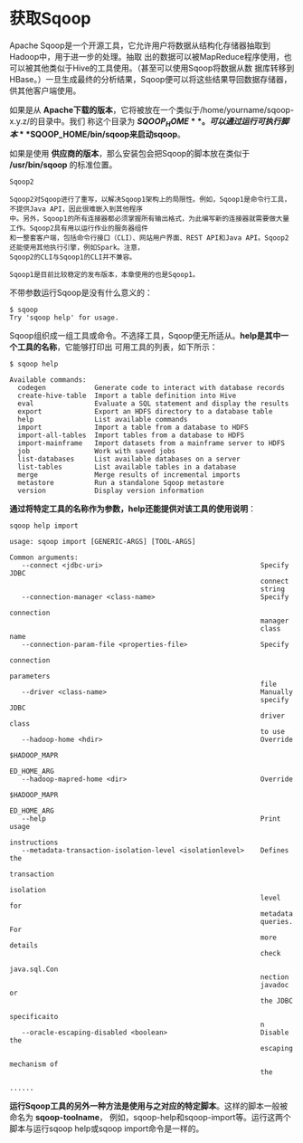 获取Sqoop
================================================================================
Apache Sqoop是一个开源工具，它允许用户将数据从结构化存储器抽取到Hadoop中，用于进一步的处理。抽取
出的数据可以被MapReduce程序使用，也可以被其他类似于Hive的工具使用。（甚至可以使用Sqoop将数据从数
据库转移到HBase。）一旦生成最终的分析结果，Sqoop便可以将这些结果导回数据存储器，供其他客户端使用。

如果是从 **Apache下载的版本**，它将被放在一个类似于/home/yourname/sqoop-x.y.z/的目录中。我们
称这个目录为 **$SQOOP_HOME**。可以通过运行可执行脚本 **$SQOOP_HOME/bin/sqoop来启动sqoop**。

如果是使用 **供应商的版本**，那么安装包会把Sqoop的脚本放在类似于 **/usr/bin/sqoop** 的标准位置。
```
Sqoop2

Sqoop2对Sqoop进行了重写，以解决Sqoop1架构上的局限性。例如，Sqoop1是命令行工具，不提供Java API，因此很难嵌入到其他程序
中。另外，Sqoop1的所有连接器都必须掌握所有输出格式，为此编写新的连接器就需要做大量工作。Sqoop2具有用以运行作业的服务器组件
和一整套客户端，包括命令行接口（CLI）、网站用户界面、REST API和Java API。Sqoop2还能使用其他执行引擎，例如Spark。注意，
Sqoop2的CLI与Sqoop1的CLI并不兼容。

Sqoop1是目前比较稳定的发布版本，本章使用的也是Sqoop1。
```
不带参数运行Sqoop是没有什么意义的：
```shell
$ sqoop
Try 'sqoop help' for usage.
```
Sqoop组织成一组工具或命令。不选择工具，Sqoop便无所适从。**help是其中一个工具的名称**，它能够打印出
可用工具的列表，如下所示：
```shell
$ sqoop help

Available commands:
  codegen            Generate code to interact with database records
  create-hive-table  Import a table definition into Hive
  eval               Evaluate a SQL statement and display the results
  export             Export an HDFS directory to a database table
  help               List available commands
  import             Import a table from a database to HDFS
  import-all-tables  Import tables from a database to HDFS
  import-mainframe   Import datasets from a mainframe server to HDFS
  job                Work with saved jobs
  list-databases     List available databases on a server
  list-tables        List available tables in a database
  merge              Merge results of incremental imports
  metastore          Run a standalone Sqoop metastore
  version            Display version information
```
**通过将特定工具的名称作为参数，help还能提供对该工具的使用说明**：
```shell
sqoop help import

usage: sqoop import [GENERIC-ARGS] [TOOL-ARGS]

Common arguments:
   --connect <jdbc-uri>                                       Specify JDBC
                                                              connect
                                                              string
   --connection-manager <class-name>                          Specify
                                                              connection
                                                              manager
                                                              class name
   --connection-param-file <properties-file>                  Specify
                                                              connection
                                                              parameters
                                                              file
   --driver <class-name>                                      Manually
                                                              specify JDBC
                                                              driver class
                                                              to use
   --hadoop-home <hdir>                                       Override
                                                              $HADOOP_MAPR
                                                              ED_HOME_ARG
   --hadoop-mapred-home <dir>                                 Override
                                                              $HADOOP_MAPR
                                                              ED_HOME_ARG
   --help                                                     Print usage
                                                              instructions
   --metadata-transaction-isolation-level <isolationlevel>    Defines the
                                                              transaction
                                                              isolation
                                                              level for
                                                              metadata
                                                              queries. For
                                                              more details
                                                              check
                                                              java.sql.Con
                                                              nection
                                                              javadoc or
                                                              the JDBC
                                                              specificaito
                                                              n
   --oracle-escaping-disabled <boolean>                       Disable the
                                                              escaping
                                                              mechanism of
                                                              the

......
```
**运行Sqoop工具的另外一种方法是使用与之对应的特定脚本**。这样的脚本一般被命名为 **sqoop-toolname**，
例如，sqoop-help和sqoop-import等。运行这两个脚本与运行sqoop help或sqoop import命令是一样的。
